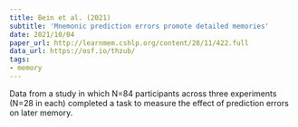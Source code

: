 ```yaml
---
title: Bein et al. (2021)
subtitle: 'Mnemonic prediction errors promote detailed memories'
date: 2021/10/04
paper_url: http://learnmem.cshlp.org/content/28/11/422.full
data_url: https://osf.io/thzub/
tags:
- memory
---
```


Data from a study in which N=84 participants across three experiments (N=28 in each) completed a task to measure the effect of prediction errors on later memory. 
